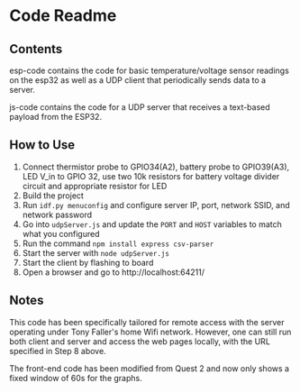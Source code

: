# Code Readme

## Contents

esp-code contains the code for basic temperature/voltage sensor readings on the esp32 as well as a UDP client that periodically sends data to a server.

js-code contains the code for a UDP server that receives a text-based payload from the ESP32. 

## How to Use
1. Connect thermistor probe to GPIO34(A2), battery probe to GPIO39(A3), LED V_in to GPIO 32, use two 10k resistors for battery voltage divider circuit and appropriate resistor for LED
2. Build the project
3. Run ``idf.py menuconfig`` and configure server IP, port, network SSID, and network password
4. Go into ``udpServer.js`` and update the ``PORT`` and ``HOST`` variables to match what you configured
5. Run the command ``npm install express csv-parser``
6. Start the server with ``node udpServer.js``
7. Start the client by flashing to board
8. Open a browser and go to http://localhost:64211/

## Notes
This code has been specifically tailored for remote access with the server operating under Tony Faller's home Wifi network. However, one can still run both client and server and access the web pages locally, with the URL specified in Step 8 above.

The front-end code has been modified from Quest 2 and now only shows a fixed window of 60s for the graphs.
